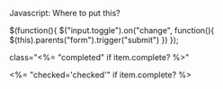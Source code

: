 Javascript: Where to put this?

$(function(){
    $("input.toggle").on("change", function(){
        $(this).parents("form").trigger("submit")
    })
});

class="<%= "completed" if item.complete? %>"

<%= "checked='checked'" if item.complete? %>